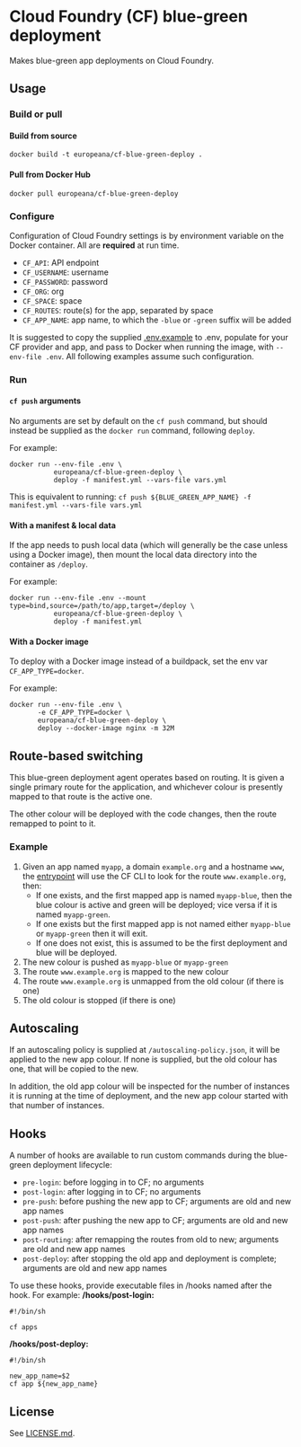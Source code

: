 # Cloud Foundry (CF) blue-green deployment

Makes blue-green app deployments on Cloud Foundry.

## Usage

### Build or pull

#### Build from source

```
docker build -t europeana/cf-blue-green-deploy .
```

#### Pull from Docker Hub

```
docker pull europeana/cf-blue-green-deploy
```

### Configure

Configuration of Cloud Foundry settings is by environment variable on the
Docker container. All are **required** at run time.

* `CF_API`: API endpoint
* `CF_USERNAME`: username
* `CF_PASSWORD`: password
* `CF_ORG`: org
* `CF_SPACE`: space
* `CF_ROUTES`: route(s) for the app, separated by space
* `CF_APP_NAME`: app name, to which the `-blue` or `-green` suffix will be added

It is suggested to copy the supplied [.env.example](./.env.example) to .env,
populate for your CF provider and app, and pass to Docker when running the
image, with `--env-file .env`. All following examples assume such configuration.


### Run

#### `cf push` arguments

No arguments are set by default on the `cf push` command, but should instead
be supplied as the `docker run` command, following `deploy`.

For example:
```
docker run --env-file .env \
           europeana/cf-blue-green-deploy \
           deploy -f manifest.yml --vars-file vars.yml
```

This is equivalent to running: `cf push ${BLUE_GREEN_APP_NAME} -f manifest.yml --vars-file vars.yml`

#### With a manifest & local data

If the app needs to push local data (which will generally be the case unless using
a Docker image), then mount the local data directory into the container as
`/deploy`.

For example:
```
docker run --env-file .env --mount type=bind,source=/path/to/app,target=/deploy \
           europeana/cf-blue-green-deploy \
           deploy -f manifest.yml
```

#### With a Docker image

To deploy with a Docker image instead of a buildpack, set the env var `CF_APP_TYPE=docker`.

For example:
```
docker run --env-file .env \
       -e CF_APP_TYPE=docker \
       europeana/cf-blue-green-deploy \
       deploy --docker-image nginx -m 32M
```


## Route-based switching

This blue-green deployment agent operates based on routing. It is given a
single primary route for the application, and whichever colour is presently
mapped to that route is the active one.

The other colour will be deployed with the code changes, then the route remapped
to point to it.

### Example

1. Given an app named `myapp`, a domain `example.org` and a hostname `www`, the
  [entrypoint](./docker-entrypoint) will use the CF CLI to look for the route
  `www.example.org`, then:
    * If one exists, and the first mapped app is named `myapp-blue`, then the blue
      colour is active and green will be deployed; vice versa if it is named `myapp-green`.
    * If one exists but the first mapped app is not named either `myapp-blue` or
      `myapp-green` then it will exit.
    * If one does not exist, this is assumed to be the first deployment and blue
      will be deployed.
2. The new colour is pushed as `myapp-blue` or `myapp-green`
3. The route `www.example.org` is mapped to the new colour
4. The route `www.example.org` is unmapped from the old colour (if there is one)
5. The old colour is stopped (if there is one)

## Autoscaling

If an autoscaling policy is supplied at `/autoscaling-policy.json`, it will be
applied to the new app colour. If none is supplied, but the old colour has one,
that will be copied to the new.

In addition, the old app colour will be inspected for the number of instances
it is running at the time of deployment, and the new app colour started with
that number of instances.

## Hooks

A number of hooks are available to run custom commands during the blue-green
deployment lifecycle:

* `pre-login`: before logging in to CF; no arguments
* `post-login`: after logging in to CF; no arguments
* `pre-push`: before pushing the new app to CF; arguments are old and new app names
* `post-push`: after pushing the new app to CF; arguments are old and new app names
* `post-routing`: after remapping the routes from old to new; arguments are old and new app names
* `post-deploy`: after stopping the old app and deployment is complete; arguments are old and new app names

To use these hooks, provide executable files in /hooks named after the hook.
For example:
**/hooks/post-login:**
```
#!/bin/sh

cf apps
```

**/hooks/post-deploy:**
```
#!/bin/sh

new_app_name=$2
cf app ${new_app_name}
```

## License

See [LICENSE.md](../LICENSE.md).
